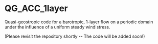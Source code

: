 # QG_ACC_1layer
Quasi-geostropic code for a barotropic, 1-layer flow on a periodic domain under the influence of a uniform steady wind stress.


(Please revisit the repository shortly -- The code will be added soon!)
